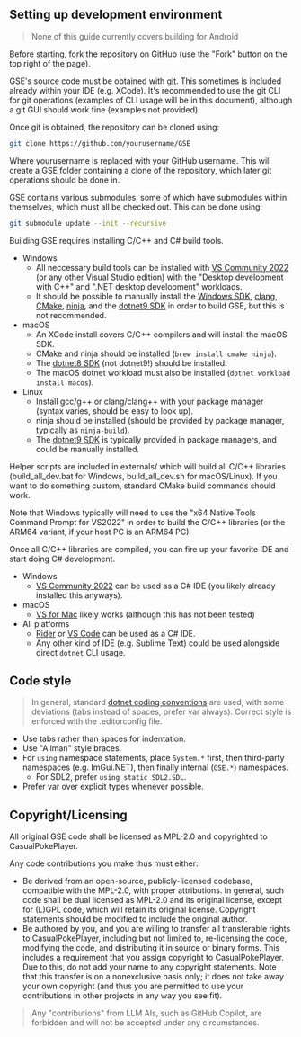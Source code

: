 ## Setting up development environment

> None of this guide currently covers building for Android

Before starting, fork the repository on GitHub (use the "Fork" button on the top right of the page).

GSE's source code must be obtained with [git](https://git-scm.com/download). This sometimes is included already within your IDE (e.g. XCode). It's recommended to use the git CLI for git operations (examples of CLI usage will be in this document), although a git GUI should work fine (examples not provided).

Once git is obtained, the repository can be cloned using:
```sh
git clone https://github.com/yourusername/GSE
```
Where yourusername is replaced with your GitHub username. This will create a GSE folder containing a clone of the repository, which later git operations should be done in.

GSE contains various submodules, some of which have submodules within themselves, which must all be checked out. This can be done using:
```sh
git submodule update --init --recursive
```

Building GSE requires installing C/C++ and C# build tools.
- Windows
	- All neccessary build tools can be installed with [VS Community 2022](https://visualstudio.microsoft.com/vs/community) (or any other Visual Studio edition) with the "Desktop development with C++" and ".NET desktop development" workloads.
	- It should be possible to manually install the [Windows SDK](https://developer.microsoft.com/en-us/windows/downloads/windows-sdk/), [clang](https://releases.llvm.org/download.html), [CMake](https://cmake.org/download/), [ninja](https://github.com/ninja-build/ninja/releases), and the [dotnet9 SDK](https://dotnet.microsoft.com/en-us/download/dotnet/9.0) in order to build GSE, but this is not recommended.
- macOS
	- An XCode install covers C/C++ compilers and will install the macOS SDK.
	- CMake and ninja should be installed (`brew install cmake ninja`).
	- The [dotnet8 SDK](https://dotnet.microsoft.com/en-us/download/dotnet/8.0) (not dotnet9!) should be installed.
	- The macOS dotnet workload must also be installed (`dotnet workload install macos`).
- Linux
	- Install gcc/g++ or clang/clang++ with your package manager (syntax varies, should be easy to look up).
	- ninja should be installed (should be provided by package manager, typically as `ninja-build`).
	- The [dotnet9 SDK](https://dotnet.microsoft.com/en-us/download/dotnet/9.0) is typically provided in package managers, and could be manually installed.

Helper scripts are included in externals/ which will build all C/C++ libraries (build_all_dev.bat for Windows, build_all_dev.sh for macOS/Linux). If you want to do something custom, standard CMake build commands should work.

Note that Windows typically will need to use the "x64 Native Tools Command Prompt for VS2022" in order to build the C/C++ libraries (or the ARM64 variant, if your host PC is an ARM64 PC).

Once all C/C++ libraries are compiled, you can fire up your favorite IDE and start doing C# development.
- Windows
	- [VS Community 2022](https://visualstudio.microsoft.com/vs/community) can be used as a C# IDE (you likely already installed this anyways).
- macOS
	- [VS for Mac](https://visualstudio.microsoft.com/vs/mac/) likely works (although this has not been tested)
- All platforms
	- [Rider](https://www.jetbrains.com/rider/download/) or [VS Code](https://code.visualstudio.com/download) can be used as a C# IDE.
	- Any other kind of IDE (e.g. Sublime Text) could be used alongside direct `dotnet` CLI usage.

## Code style

> In general, standard [dotnet coding conventions](https://learn.microsoft.com/en-us/dotnet/csharp/fundamentals/coding-style/coding-conventions) are used, with some deviations (tabs instead of spaces, prefer var always). Correct style is enforced with the .editorconfig file.

- Use tabs rather than spaces for indentation.
- Use "Allman" style braces.
- For `using` namespace statements, place `System.*` first, then third-party namespaces (e.g. ImGui.NET), then finally internal (`GSE.*`) namespaces.
	- For SDL2, prefer `using static SDL2.SDL`.
- Prefer var over explicit types whenever possible.

## Copyright/Licensing

All original GSE code shall be licensed as MPL-2.0 and copyrighted to CasualPokePlayer. 

Any code contributions you make thus must either:
- Be derived from an open-source, publicly-licensed codebase, compatible with the MPL-2.0, with proper attributions. In general, such code shall be dual licensed as MPL-2.0 and its original license, except for (L)GPL code, which will retain its original license. Copyright statements should be modified to include the original author.
- Be authored by you, and you are willing to transfer all transferable rights to CasualPokePlayer, including but not limited to, re-licensing the code, modifying the code, and distributing it in source or binary forms. This includes a requirement that you assign copyright to CasualPokePlayer. Due to this, do not add your name to any copyright statements. Note that this transfer is on a nonexclusive basis only; it does not take away your own copyright (and thus you are permitted to use your contributions in other projects in any way you see fit).

> Any "contributions" from LLM AIs, such as GitHub Copilot, are forbidden and will not be accepted under any circumstances.

